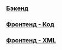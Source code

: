 ### [Бэкенд](https://github.com/teqnot/nomo-app/tree/main/backend/nomo/src/main/java/com/example/nomo)

### [Фронтенд - Код](https://github.com/teqnot/nomo-app/tree/main/frontend/app/src/main/java/com/example/nomo)

### [Фронтенд - XML](https://github.com/teqnot/nomo-app/tree/main/frontend/app/src/main/res)
